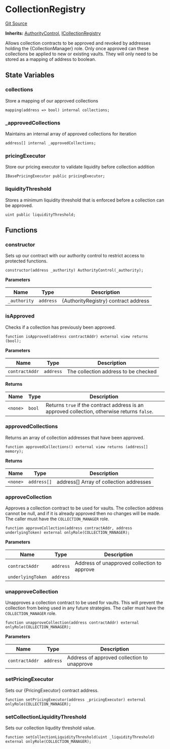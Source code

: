 # CollectionRegistry
[Git Source](https://github.com/FloorDAO/floor-v2/blob/fd4de86a192de96d73fe2e56a84ec542b57b1c69/src/contracts/collections/CollectionRegistry.sol)

**Inherits:**
[AuthorityControl](/src/contracts/authorities/AuthorityControl.sol/contract.AuthorityControl.md), [ICollectionRegistry](/src/interfaces/collections/CollectionRegistry.sol/contract.ICollectionRegistry.md)

Allows collection contracts to be approved and revoked by addresses holding the
{CollectionManager} role. Only once approved can these collections be applied to
new or existing vaults. They will only need to be stored as a mapping of address
to boolean.


## State Variables
### collections
Store a mapping of our approved collections


```solidity
mapping(address => bool) internal collections;
```


### _approvedCollections
Maintains an internal array of approved collections for iteration


```solidity
address[] internal _approvedCollections;
```


### pricingExecutor
Store our pricing executor to validate liquidity before collection addition


```solidity
IBasePricingExecutor public pricingExecutor;
```


### liquidityThreshold
Stores a minimum liquidity threshold that is enforced before a collection can
be approved.


```solidity
uint public liquidityThreshold;
```


## Functions
### constructor

Sets up our contract with our authority control to restrict access to
protected functions.


```solidity
constructor(address _authority) AuthorityControl(_authority);
```
**Parameters**

|Name|Type|Description|
|----|----|-----------|
|`_authority`|`address`|{AuthorityRegistry} contract address|


### isApproved

Checks if a collection has previously been approved.


```solidity
function isApproved(address contractAddr) external view returns (bool);
```
**Parameters**

|Name|Type|Description|
|----|----|-----------|
|`contractAddr`|`address`|The collection address to be checked|

**Returns**

|Name|Type|Description|
|----|----|-----------|
|`<none>`|`bool`|Returns `true` if the contract address is an approved collection, otherwise returns `false`.|


### approvedCollections

Returns an array of collection addresses that have been approved.


```solidity
function approvedCollections() external view returns (address[] memory);
```
**Returns**

|Name|Type|Description|
|----|----|-----------|
|`<none>`|`address[]`|address[] Array of collection addresses|


### approveCollection

Approves a collection contract to be used for vaults.
The collection address cannot be null, and if it is already approved then no changes
will be made.
The caller must have the `COLLECTION_MANAGER` role.


```solidity
function approveCollection(address contractAddr, address underlyingToken) external onlyRole(COLLECTION_MANAGER);
```
**Parameters**

|Name|Type|Description|
|----|----|-----------|
|`contractAddr`|`address`|Address of unapproved collection to approve|
|`underlyingToken`|`address`||


### unapproveCollection

Unapproves a collection contract to be used for vaults.
This will prevent the collection from being used in any future strategies.
The caller must have the `COLLECTION_MANAGER` role.


```solidity
function unapproveCollection(address contractAddr) external onlyRole(COLLECTION_MANAGER);
```
**Parameters**

|Name|Type|Description|
|----|----|-----------|
|`contractAddr`|`address`|Address of approved collection to unapprove|


### setPricingExecutor

Sets our {PricingExecutor} contract address.


```solidity
function setPricingExecutor(address _pricingExecutor) external onlyRole(COLLECTION_MANAGER);
```

### setCollectionLiquidityThreshold

Sets our collection liqudity threshold value.


```solidity
function setCollectionLiquidityThreshold(uint _liquidityThreshold) external onlyRole(COLLECTION_MANAGER);
```

